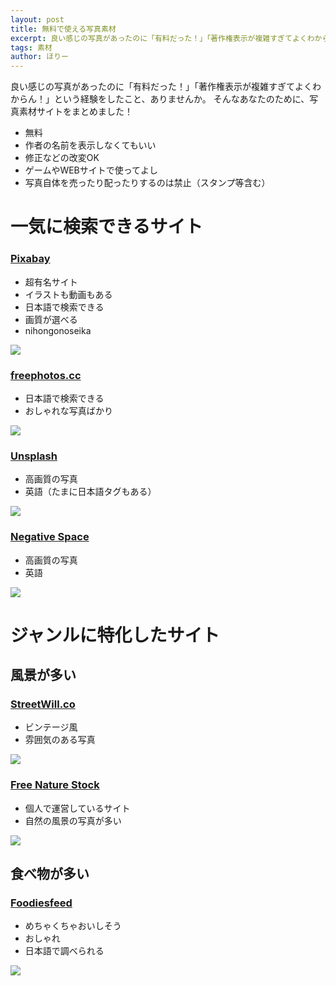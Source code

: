 ```yaml
---
layout: post
title: 無料で使える写真素材
excerpt: 良い感じの写真があったのに「有料だった！」「著作権表示が複雑すぎてよくわからん！」という経験をしたこと、ありませんか。
tags: 素材
author: ほりー
---
```

良い感じの写真があったのに「有料だった！」「著作権表示が複雑すぎてよくわからん！」という経験をしたこと、ありませんか。
そんなあなたのために、写真素材サイトをまとめました！

- 無料
- 作者の名前を表示しなくてもいい
- 修正などの改変OK
- ゲームやWEBサイトで使ってよし
- 写真自体を売ったり配ったりするのは禁止（スタンプ等含む）

# 一気に検索できるサイト

### [Pixabay](https://pixabay.com/)

- 超有名サイト
- イラストも動画もある
- 日本語で検索できる
- 画質が選べる
- nihongonoseika


![
](https://lh3.googleusercontent.com/JPWxvk9VcywuvvrXUDZCw5r8E4dpDZzTCD4jiWePn0mYHUUHDSLF2lw5Dt3hu2YPnjtiEn6Vfvpj "Pixabay")

### [freephotos.cc](https://freephotos.cc/ja#!)

- 日本語で検索できる
- おしゃれな写真ばかり

![
](https://lh3.googleusercontent.com/2qMInIQysH-4l_9htDRUBbpQt8bSzHxXOmuSLR4JhA4pb0zyoUPt9xG7iCF6YZpsDJ8N_Z0dko_p "freephotoscc")

### [Unsplash](https://unsplash.com/)

- 高画質の写真
- 英語（たまに日本語タグもある）

![
](https://lh3.googleusercontent.com/Ts9YFF0SLPmZoGj_tU0WCNPBTcShF6-dnoGPgfFKH2YVkB0jalRgWwd6h05yHXQhEeOooj7dfKp6 "Unsplash")

### [Negative Space](https://negativespace.co/)
- 高画質の写真
- 英語

![
](https://lh3.googleusercontent.com/MU9qtoOcEM3rZd5MtDmhRHKIhVqcMPElsn9oMFrmrqH2KsWsTGXQCxLBUHEjvDckCq1UmBSVy-TS "NegativeSpace")

# ジャンルに特化したサイト
## 風景が多い
### [StreetWill.co](http://streetwill.co/)
- ビンテージ風
- 雰囲気のある写真

![
](https://lh3.googleusercontent.com/I0LJB6znxMrmD1mvfxev0_C2alToGS1EkF4bl3KyYDHHArGTpKMM311YaF0y76q-h20xEPsuBt5n "StreetWill")

### [Free Nature Stock](https://freenaturestock.com/)
- 個人で運営しているサイト
- 自然の風景の写真が多い

![
](https://lh3.googleusercontent.com/P4BBj3pBv64wSADTBuhG43LxlvK1PsJdznbWr7oeC57BRXwwrZtKrPr1vpXErzY-oV6-92jgm73e "FreeNatureStock")

## 食べ物が多い
### [Foodiesfeed](https://www.foodiesfeed.com/)
- めちゃくちゃおいしそう
- おしゃれ
- 日本語で調べられる

![
](https://lh3.googleusercontent.com/_9F12tAUEzyyefXEDb2uNj1d_PNNW5EaTYZNIR5Byv8uPr60UhRzppcRfGGfYUNqJ6Q0RZjuOmlw "Foodiesfeed")
